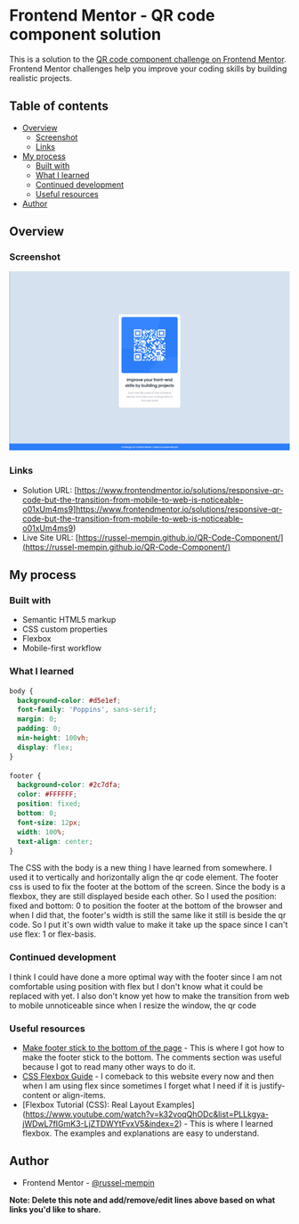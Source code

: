 # Frontend Mentor - QR code component solution

This is a solution to the [QR code component challenge on Frontend Mentor](https://www.frontendmentor.io/challenges/qr-code-component-iux_sIO_H). Frontend Mentor challenges help you improve your coding skills by building realistic projects. 

## Table of contents

- [Overview](#overview)
  - [Screenshot](#screenshot)
  - [Links](#links)
- [My process](#my-process)
  - [Built with](#built-with)
  - [What I learned](#what-i-learned)
  - [Continued development](#continued-development)
  - [Useful resources](#useful-resources)
- [Author](#author)

## Overview

### Screenshot

![QR Code Project Screenshot](screenshot.png)

### Links

- Solution URL: [https://www.frontendmentor.io/solutions/responsive-qr-code-but-the-transition-from-mobile-to-web-is-noticeable-o01xUm4ms9]https://www.frontendmentor.io/solutions/responsive-qr-code-but-the-transition-from-mobile-to-web-is-noticeable-o01xUm4ms9)
- Live Site URL: [https://russel-mempin.github.io/QR-Code-Component/](https://russel-mempin.github.io/QR-Code-Component/)

## My process

### Built with

- Semantic HTML5 markup
- CSS custom properties
- Flexbox
- Mobile-first workflow


### What I learned

```css
body {
  background-color: #d5e1ef;
  font-family: 'Poppins', sans-serif;
  margin: 0;
  padding: 0;
  min-height: 100vh;
  display: flex;
}

footer {
  background-color: #2c7dfa;
  color: #FFFFFF;
  position: fixed;
  bottom: 0;
  font-size: 12px;
  width: 100%;
  text-align: center;
}
```

The CSS with the body is a new thing I have learned from somewhere. I used it to vertically and horizontally align the qr code element. The footer css is used to fix the footer at the bottom of the screen. Since the body is a flexbox, they are still displayed beside each other. So I used the position: fixed and bottom: 0 to position the footer at the bottom of the browser and when I did that, the footer's width is still the same like it still is beside the qr code. So I put it's own width value to make it take up the space since I can't use flex: 1 or flex-basis.

### Continued development

I think I could have done a more optimal way with the footer since I am not comfortable using position with flex but I don't know what it could be replaced with yet. I also don't know yet how to make the transition from web to mobile unnoticeable since when I resize the window, the qr code 

### Useful resources

- [Make footer stick to the bottom of the page](https://dev.to/nehalahmadkhan/how-to-make-footer-stick-to-bottom-of-web-page-3i14) - This is where I got how to make the footer stick to the bottom. The comments section was useful because I got to read many other ways to do it.
- [CSS Flexbox Guide](https://css-tricks.com/snippets/css/a-guide-to-flexbox/) - I comeback to this website every now and then when I am using flex since sometimes I forget what I need if it is justify-content or align-items.
- [Flexbox Tutorial (CSS): Real Layout Examples] (https://www.youtube.com/watch?v=k32voqQhODc&list=PLLkgya-jWDwL7fIGmK3-LjZTDWYtFvxV5&index=2) - This is where I learned flexbox. The examples and explanations are easy to understand. 


## Author

- Frontend Mentor - [@russel-mempin](https://www.frontendmentor.io/profile/russel-mempin)

**Note: Delete this note and add/remove/edit lines above based on what links you'd like to share.**
